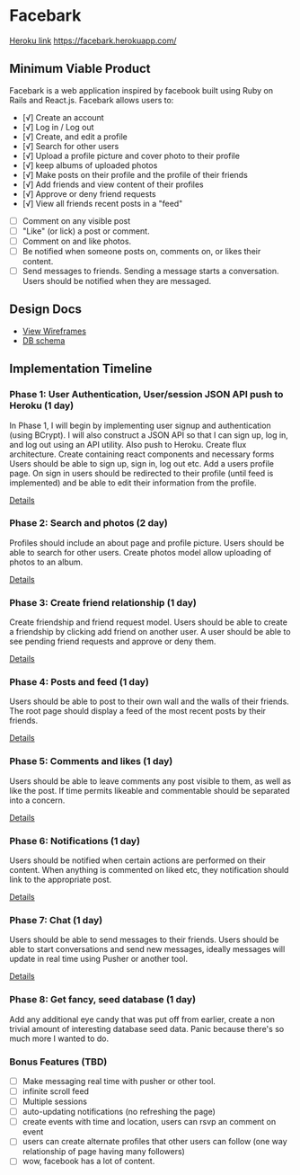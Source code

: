 # Facebark

[Heroku link][heroku] https://facebark.herokuapp.com/

[heroku]: https://facebark.herokuapp.com/

## Minimum Viable Product

Facebark is a web application inspired by facebook built using Ruby on Rails
and React.js. Facebark allows users to:

- [√] Create an account
- [√] Log in / Log out
- [√] Create, and edit a profile
- [√] Search for other users
- [√] Upload a profile picture and cover photo to their profile
- [√] keep albums of uploaded photos
- [√] Make posts on their profile and the profile of their friends
- [√] Add friends and view content of their profiles
- [√] Approve or deny friend requests
- [√] View all friends recent posts in a "feed"
- [ ] Comment on any visible post
- [ ] "Like" (or lick) a post or comment.
- [ ] Comment on and like photos.
- [ ] Be notified when someone posts on, comments on, or likes their content.
- [ ] Send messages to friends. Sending a message starts a conversation. Users should be notified when they are messaged.

## Design Docs
* [View Wireframes][view]
* [DB schema][schema]

[view]: ./docs/views.md
[schema]: ./docs/schema.md

## Implementation Timeline

### Phase 1: User Authentication, User/session JSON API push to Heroku (1 day)

In Phase 1, I will begin by implementing user signup and authentication (using
BCrypt). I will also construct a JSON API so that I can sign up, log in, and log out using an API utility. Also push to Heroku.
Create flux architecture. Create containing react components and necessary forms Users should be able to sign up, sign in, log out etc.
Add a users profile page. On sign in users should be redirected to their profile (until feed is implemented) and be able to edit their information from the profile.

[Details][phase-one]

### Phase 2: Search and photos (2 day)
Profiles should include an about page and profile picture. Users should be able to search for other users. Create photos model allow uploading of photos to an album.

[Details][phase-three]

### Phase 3: Create friend relationship (1 day)

Create friendship and friend request model. Users should be able to create a friendship by clicking add friend on another user. A user should be able to see pending friend requests and approve or deny them.

[Details][phase-four]

### Phase 4: Posts and feed (1 day)

Users should be able to post to their own wall and the walls of their friends. The root page should display a feed of the most recent posts by their friends.

[Details][phase-five]

### Phase 5: Comments and likes (1 day)

Users should be able to leave comments any post visible to them, as well as like the post. If time permits likeable and commentable should be separated into a concern.

[Details][phase-five]

### Phase 6: Notifications (1 day)

Users should be notified when certain actions are performed on their content. When anything is commented on liked etc, they notification should link to the appropriate post.

[Details][phase-six]

### Phase 7: Chat (1 day)

Users should be able to send messages to their friends. Users should be able to start conversations and send new messages, ideally messages will update in real time using Pusher or another tool.

[Details][phase-seven]

### Phase 8: Get fancy, seed database (1 day)

Add any additional eye candy that was put off from earlier, create a non trivial amount of interesting database seed data. Panic because there's so much more I wanted to do.

### Bonus Features (TBD)
- [ ] Make messaging real time with pusher or other tool.
- [ ] infinite scroll feed
- [ ] Multiple sessions
- [ ] auto-updating notifications (no refreshing the page)
- [ ] create events with time and location, users can rsvp an comment on event
- [ ] users can create alternate profiles that other users can follow (one way relationship of page having many followers)
- [ ] wow, facebook has a lot of content.

[phase-one]: ./docs/phases/phase1.md
[phase-two]: ./docs/phases/phase2.md
[phase-three]: ./docs/phases/phase3.md
[phase-four]: ./docs/phases/phase4.md
[phase-five]: ./docs/phases/phase5.md
[phase-six]: ./docs/phases/phase6.md
[phase-seven]: ./docs/phases/phase7.md
[phase-seven]: ./docs/phases/phase8.md
